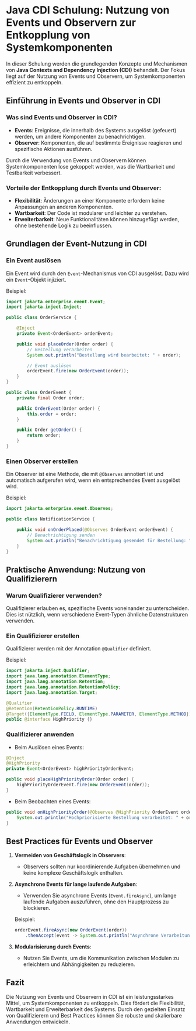 
# Java CDI Schulung: Nutzung von Events und Observern zur Entkopplung von Systemkomponenten

In dieser Schulung werden die grundlegenden Konzepte und Mechanismen von **Java Contexts and Dependency Injection (CDI)** behandelt. Der Fokus liegt auf der Nutzung von Events und Observern, um Systemkomponenten effizient zu entkoppeln.

## Einführung in Events und Observer in CDI

### Was sind Events und Observer in CDI?
- **Events**: Ereignisse, die innerhalb des Systems ausgelöst (gefeuert) werden, um andere Komponenten zu benachrichtigen.
- **Observer**: Komponenten, die auf bestimmte Ereignisse reagieren und spezifische Aktionen ausführen.

Durch die Verwendung von Events und Observern können Systemkomponenten lose gekoppelt werden, was die Wartbarkeit und Testbarkeit verbessert.

### Vorteile der Entkopplung durch Events und Observer:
- **Flexibilität**: Änderungen an einer Komponente erfordern keine Anpassungen an anderen Komponenten.
- **Wartbarkeit**: Der Code ist modularer und leichter zu verstehen.
- **Erweiterbarkeit**: Neue Funktionalitäten können hinzugefügt werden, ohne bestehende Logik zu beeinflussen.

## Grundlagen der Event-Nutzung in CDI

### Ein Event auslösen
Ein Event wird durch den `Event`-Mechanismus von CDI ausgelöst. Dazu wird ein `Event`-Objekt injiziert.

Beispiel:
```java
import jakarta.enterprise.event.Event;
import jakarta.inject.Inject;

public class OrderService {

    @Inject
    private Event<OrderEvent> orderEvent;

    public void placeOrder(Order order) {
        // Bestellung verarbeiten
        System.out.println("Bestellung wird bearbeitet: " + order);

        // Event auslösen
        orderEvent.fire(new OrderEvent(order));
    }
}

public class OrderEvent {
    private final Order order;

    public OrderEvent(Order order) {
        this.order = order;
    }

    public Order getOrder() {
        return order;
    }
}
```

### Einen Observer erstellen
Ein Observer ist eine Methode, die mit `@Observes` annotiert ist und automatisch aufgerufen wird, wenn ein entsprechendes Event ausgelöst wird.

Beispiel:
```java
import jakarta.enterprise.event.Observes;

public class NotificationService {

    public void onOrderPlaced(@Observes OrderEvent orderEvent) {
        // Benachrichtigung senden
        System.out.println("Benachrichtigung gesendet für Bestellung: " + orderEvent.getOrder());
    }
}
```

## Praktische Anwendung: Nutzung von Qualifizierern

### Warum Qualifizierer verwenden?
Qualifizierer erlauben es, spezifische Events voneinander zu unterscheiden. Dies ist nützlich, wenn verschiedene Event-Typen ähnliche Datenstrukturen verwenden.

### Ein Qualifizierer erstellen
Qualifizierer werden mit der Annotation `@Qualifier` definiert.

Beispiel:
```java
import jakarta.inject.Qualifier;
import java.lang.annotation.ElementType;
import java.lang.annotation.Retention;
import java.lang.annotation.RetentionPolicy;
import java.lang.annotation.Target;

@Qualifier
@Retention(RetentionPolicy.RUNTIME)
@Target({ElementType.FIELD, ElementType.PARAMETER, ElementType.METHOD})
public @interface HighPriority {}
```

### Qualifizierer anwenden
- Beim Auslösen eines Events:
```java
@Inject
@HighPriority
private Event<OrderEvent> highPriorityOrderEvent;

public void placeHighPriorityOrder(Order order) {
    highPriorityOrderEvent.fire(new OrderEvent(order));
}
```

- Beim Beobachten eines Events:
```java
public void onHighPriorityOrder(@Observes @HighPriority OrderEvent orderEvent) {
    System.out.println("Hochpriorisierte Bestellung verarbeitet: " + orderEvent.getOrder());
}
```

## Best Practices für Events und Observer

1. **Vermeiden von Geschäftslogik in Observers**:
   - Observers sollten nur koordinierende Aufgaben übernehmen und keine komplexe Geschäftslogik enthalten.

2. **Asynchrone Events für lange laufende Aufgaben**:
   - Verwenden Sie asynchrone Events (`Event.fireAsync`), um lange laufende Aufgaben auszuführen, ohne den Hauptprozess zu blockieren.

   Beispiel:
   ```java
   orderEvent.fireAsync(new OrderEvent(order))
       .thenAccept(event -> System.out.println("Asynchrone Verarbeitung abgeschlossen."));
   ```

3. **Modularisierung durch Events**:
   - Nutzen Sie Events, um die Kommunikation zwischen Modulen zu erleichtern und Abhängigkeiten zu reduzieren.

## Fazit

Die Nutzung von Events und Observern in CDI ist ein leistungsstarkes Mittel, um Systemkomponenten zu entkoppeln. Dies fördert die Flexibilität, Wartbarkeit und Erweiterbarkeit des Systems. Durch den gezielten Einsatz von Qualifizierern und Best Practices können Sie robuste und skalierbare Anwendungen entwickeln.
